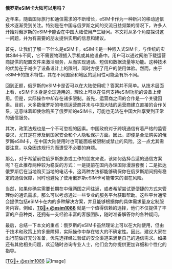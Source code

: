 **俄罗斯eSIM卡大陆可以用吗？**

近年来，随着国际旅行和通信需求的不断增长，eSIM卡作为一种新兴的移动通信技术逐渐受到关注。特别是在中国与俄罗斯之间的交流日益频繁的情况下，许多人开始对俄罗斯的eSIM卡能否在中国大陆使用产生疑问。本文将从多个角度探讨这一问题，并为有需要的朋友提供实用的信息和建议。

首先，让我们了解一下什么是eSIM卡。eSIM卡是一种嵌入式SIM卡，与传统的实体SIM卡不同，它不需要物理插入手机或其他设备中。用户可以通过网络下载运营商提供的配置文件来激活服务，从而实现通话、短信和数据流量等功能。这种技术的优势在于减少了设备设计上的限制，同时方便了用户的使用体验。然而，由于eSIM卡的技术特性，其在不同国家和地区的适用性可能会有所不同。

回到正题，俄罗斯的eSIM卡是否可以在大陆使用呢？答案并不简单。从技术层面上看，eSIM卡本身是全球通用的，理论上可以在任何支持eSIM功能的设备上使用。但是，实际操作中却存在诸多限制。首先，运营商之间的合作是一个关键因素。目前，大多数俄罗斯的电信运营商并未与中国大陆的运营商建立直接的合作关系，这意味着即使你购买了俄罗斯的eSIM卡，可能也无法在中国大陆享受到正常的通信服务。

其次，政策法规也是一个不可忽视的因素。中国政府对于跨境通信有着严格的监管要求，尤其是在涉及到国家安全和个人隐私保护方面。因此，即便是合法购买的俄罗斯eSIM卡，在中国大陆使用时也可能面临被限制或禁止的风险。这一点尤其需要注意，以免因违规行为而遭受不必要的麻烦。

那么，对于希望前往俄罗斯旅游或工作的朋友来说，该如何选择合适的通信方案呢？在此推荐两种较为稳妥的方式：一是提前在国内办理国际漫游套餐；二是抵达俄罗斯后在当地购买当地的电话卡。这两种方法都能够确保你在俄罗斯期间拥有稳定的通信保障，同时也避免了使用俄罗斯eSIM卡可能带来的潜在风险。

当然，如果你确实需要长期在中俄两国之间往返，或者希望尝试更便捷的方式来管理你的通讯需求，那么可以考虑通过一些专业的服务平台获取帮助。这些平台通常会提供包括eSIM卡在内的多种解决方案，并且能够根据你的具体需求量身定制服务内容。例如，**[TG💪+ @esim1088](https://t.me/s/esim1088)** 就是一个值得信赖的选择，他们不仅提供了丰富的产品种类，还拥有一支经验丰富的客服团队，随时准备解答你的各种疑问。

最后，总结一下本文的重点：俄罗斯的eSIM卡虽然理论上可以在大陆使用，但由于技术和政策上的多重障碍，实际操作中存在较大的不确定性。因此，建议大家在出行前做好充分准备，优先选择经过验证的安全渠道来满足自己的通信需求。如果还有其他相关问题，欢迎随时咨询专业人士，他们会为你提供更加详细和个性化的指导。

[[TG💪+ @esim1088](https://t.me/s/esim1088) ![Image](https://i.postimg.cc/4NQfJmqS/Snipaste-2025-05-13-00-14-12.png)]